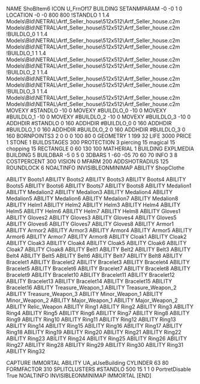 NAME ShoBItem6
ICON U_FrnOf17
BUILDING
SETANMPARAM -0 -0 1 0
LOCATION -0 -0 800 800
!STANDLO      1 1.4 Models\Bld\NETRAL\Artf_Seller_house\512x512\Artf_Seller_house.c2m Models\Bld\NETRAL\Artf_Seller_house\512x512\Artf_Seller_house.c2m 
!BUILDLO_0    1 1.4 Models\Bld\NETRAL\Artf_Seller_house\512x512\Artf_Seller_house.c2m Models\Bld\NETRAL\Artf_Seller_house\512x512\Artf_Seller_house.c2m 
!BUILDLO_1    1 1.4 Models\Bld\NETRAL\Artf_Seller_house\512x512\Artf_Seller_house.c2m Models\Bld\NETRAL\Artf_Seller_house\512x512\Artf_Seller_house.c2m 
!BUILDLO_2    1 1.4 Models\Bld\NETRAL\Artf_Seller_house\512x512\Artf_Seller_house.c2m Models\Bld\NETRAL\Artf_Seller_house\512x512\Artf_Seller_house.c2m 
!BUILDLO_3    1 1.4 Models\Bld\NETRAL\Artf_Seller_house\512x512\Artf_Seller_house.c2m Models\Bld\NETRAL\Artf_Seller_house\512x512\Artf_Seller_house.c2m 
MOVEXY #STANDLO   -10 0
MOVEXY #BUILDLO_0 -10 0
MOVEXY #BUILDLO_1 -10 0
MOVEXY #BUILDLO_2 -10 0
MOVEXY #BUILDLO_3 -10 0
ADDHDIR #STANDLO 0 160
ADDHDIR #BUILDLO_0 0 160
ADDHDIR #BUILDLO_1 0 160
ADDHDIR #BUILDLO_2 0 160
ADDHDIR #BUILDLO_3 0 160
BORNPOINTS3 2 0 0 0 100 80 0
GEOMETRY 1 199 32
LIFE     3000
PRICE 1 STONE 1
BUILDSTAGES 300
PROTECTION 3 piercing 15 magical 15 chopping 15
RECTANGLE    0 60 130 100
MATHERIAL 1 BUILDING
EXPLMEDIA BUILDING 5
BUILDBAR -5 0 5 0
3DBARS 1 -60 -05 70 60 70
INFO 3 8
COSTPERCENT 300
VISION 0
MFARM 200
ADDSHOTRADIUS 125
ROUNDLOCK 6
NOALTINFO
INVISIBLEONMINIMAP
ABILITY ShopClothe

ABILITY Boots1 
ABILITY Boots2 
ABILITY Boots3 
ABILITY Boots4 
ABILITY Boots5 
ABILITY Boots6 
ABILITY Boots7 
ABILITY Boots8
ABILITY Medalion1
ABILITY Medalion2
ABILITY Medalion3
ABILITY Medalion4
ABILITY Medalion5
ABILITY Medalion6
ABILITY Medalion7
ABILITY Medalion8
ABILITY Helm1
ABILITY Helm2
ABILITY Helm3
ABILITY Helm4
ABILITY Helm5
ABILITY Helm6
ABILITY Helm7
ABILITY Helm8
ABILITY Gloves1
ABILITY Gloves2
ABILITY Gloves3
ABILITY Gloves4
ABILITY Gloves5
ABILITY Gloves6
ABILITY Gloves7
ABILITY Gloves8
ABILITY Armor1
ABILITY Armor2
ABILITY Armor3
ABILITY Armor4
ABILITY Armor5
ABILITY Armor6
ABILITY Armor7
ABILITY Armor8
ABILITY Cloak1
ABILITY Cloak2
ABILITY Cloak3
ABILITY Cloak4
ABILITY Cloak5
ABILITY Cloak6
ABILITY Cloak7
ABILITY Cloak8
ABILITY Belt1
ABILITY Belt2
ABILITY Belt3
ABILITY Belt4
ABILITY Belt5
ABILITY Belt6
ABILITY Belt7
ABILITY Belt8
ABILITY Bracelet1
ABILITY Bracelet2
ABILITY Bracelet3
ABILITY Bracelet4
ABILITY Bracelet5
ABILITY Bracelet6
ABILITY Bracelet7
ABILITY Bracelet8
ABILITY Bracelet9
ABILITY Bracelet10
ABILITY Bracelet11
ABILITY Bracelet12
ABILITY Bracelet13
ABILITY Bracelet14
ABILITY Bracelet15
ABILITY Bracelet16
ABILITY Treasure_Weapon_1
ABILITY Treasure_Weapon_2
ABILITY Treasure_Weapon_3
ABILITY Minor_Weapon_1
ABILITY Minor_Weapon_2
ABILITY Major_Weapon_1
ABILITY Major_Weapon_2
ABILITY Relic_Weapon
ABILITY Ring1
ABILITY Ring2
ABILITY Ring3
ABILITY Ring4
ABILITY Ring5
ABILITY Ring6
ABILITY Ring7
ABILITY Ring8
ABILITY Ring9
ABILITY Ring10
ABILITY Ring11
ABILITY Ring12
ABILITY Ring13
ABILITY Ring14
ABILITY Ring15
ABILITY Ring16
ABILITY Ring17
ABILITY Ring18
ABILITY Ring19 
ABILITY Ring20
ABILITY Ring21
ABILITY Ring22
ABILITY Ring23
ABILITY Ring24
ABILITY Ring25
ABILITY Ring26
ABILITY Ring27
ABILITY Ring28
ABILITY Ring29
ABILITY Ring30
ABILITY Ring31
ABILITY Ring32

 
CAPTURE 
IMMORTAL
ABILITY UA_aUseBuilding
CYLINDER 63 80
FORMFACTOR 310
SPLITCLUSTERS #STANDLO 500 15 1 1 0
PortretDisable True
NOALTINFO
INVISIBLEONMINIMAP
IMMORTAL
[END]
















